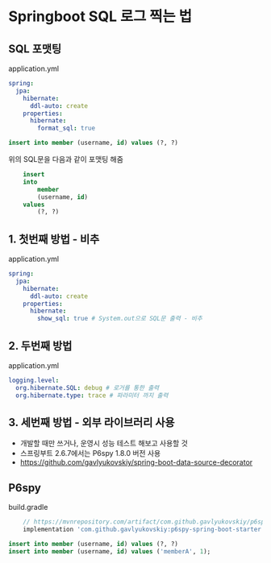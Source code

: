 # Springboot SQL 로그 찍는 법

## SQL 포맷팅
application.yml
```yml
spring:
  jpa:
    hibernate:
      ddl-auto: create
    properties:
      hibernate:
        format_sql: true
```


```SQL
insert into member (username, id) values (?, ?)
```
위의 SQL문을 다음과 같이 포맷팅 해줌

```SQL
    insert 
    into
        member
        (username, id) 
    values
        (?, ?)
```

## 1. 첫번째 방법 - 비추
application.yml

``` yml
spring:
  jpa:
    hibernate:
      ddl-auto: create
    properties:
      hibernate:
        show_sql: true # System.out으로 SQL문 출력 - 비추
```

## 2. 두번째 방법
application.yml

```yml
logging.level:
  org.hibernate.SQL: debug # 로거를 통한 출력
  org.hibernate.type: trace # 파라미터 까지 출력
```

## 3. 세번째 방법 - 외부 라이브러리 사용 
+ 개발할 때만 쓰거나, 운영시 성능 테스트 해보고 사용할 것
+ 스프링부트 2.6.7에서는 P6spy 1.8.0 버전 사용
+ https://github.com/gavlyukovskiy/spring-boot-data-source-decorator

## P6spy

build.gradle
```groovy
	// https://mvnrepository.com/artifact/com.github.gavlyukovskiy/p6spy-spring-boot-starter
	implementation 'com.github.gavlyukovskiy:p6spy-spring-boot-starter:1.8.0'
```

```SQL
insert into member (username, id) values (?, ?)
insert into member (username, id) values ('memberA', 1);
```
